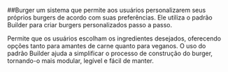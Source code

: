 ##Burger 
um sistema que permite aos usuários personalizarem seus próprios burgers de acordo com suas preferências. Ele utiliza o padrão Builder para criar burgers personalizados passo a passo.

Permite que os usuários escolham os ingredientes desejados, oferecendo opções tanto para amantes de carne quanto para veganos. O uso do padrão Builder ajuda a simplificar o processo de construção do burger, tornando-o mais modular, legível e fácil de manter.

